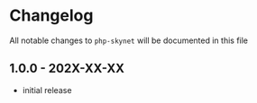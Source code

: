 # Changelog

All notable changes to `php-skynet` will be documented in this file

## 1.0.0 - 202X-XX-XX

- initial release
